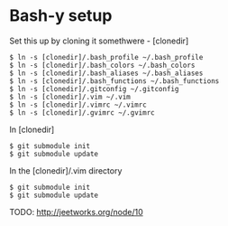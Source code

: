 # Bash-y setup

Set this up by cloning it somethwere - [clonedir]

    $ ln -s [clonedir]/.bash_profile ~/.bash_profile
    $ ln -s [clonedir]/.bash_colors ~/.bash_colors
    $ ln -s [clonedir]/.bash_aliases ~/.bash_aliases
    $ ln -s [clonedir]/.bash_functions ~/.bash_functions
    $ ln -s [clonedir]/.gitconfig ~/.gitconfig
    $ ln -s [clonedir]/.vim ~/.vim
    $ ln -s [clonedir]/.vimrc ~/.vimrc
    $ ln -s [clonedir]/.gvimrc ~/.gvimrc

In [clonedir]

    $ git submodule init
    $ git submodule update

In the [clonedir]/.vim directory

    $ git submodule init
    $ git submodule update

TODO: http://jeetworks.org/node/10
